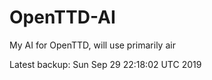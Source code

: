 # OpenTTD-AI
My AI for OpenTTD, will use primarily air

Latest backup: Sun Sep 29 22:18:02 UTC 2019
